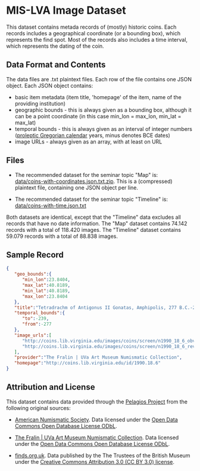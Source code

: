 # MIS-LVA Image Dataset

This dataset contains metada records of (mostly) historic coins. Each records includes a
geographical coordinate (or a bounding box), which represents the find spot. Most of the records
also includes a time interval, which represents the dating of the coin.

## Data Format and Contents

The data files are .txt plaintext files. Each row of the file contains one JSON object. Each
JSON object contains:

* basic item metadata (item title, 'homepage' of the item, name of the providing institution)
* geographic bounds - this is always given as a bounding box, although it can be a point coordinate
  (in this case min_lon = max_lon, min_lat = max_lat)
* temporal bounds - this is always given as an interval of integer numbers ([proleptic Gregorian
  calendar](https://en.wikipedia.org/wiki/Proleptic_Gregorian_calendar) years, minus denotes BCE
  dates)
* image URLs - always given as an array, with at least on URL

## Files

* The recommended dataset for the seminar topic "Map" is:  
  [data/coins-with-coordinates.json.txt.zip](https://github.com/rsimon/mis-lva/blob/master/data/coins-with-coordinates.json.txt.zip?raw=true). This is a (compressed) plaintext file, containing one JSON object per line.

* The recommended dataset for the seminar topic "Timeline" is:
  [data/coins-with-time.json.txt](https://github.com/rsimon/mis-lva/blob/master/data/coins-with-time.json.txt.zip?raw=true)

Both datasets are identical, except that the "Timeline" data excludes all records that have no
date information. The "Map" dataset contains 74.142 records with a total of 118.420 images. The
"Timeline" dataset contains 59.079 records with a total of 88.838 images.

## Sample Record

```json
{  
   "geo_bounds":{  
      "min_lon":23.8404,
      "max_lat":40.8189,
      "min_lat":40.8189,
      "max_lon":23.8404
   },
   "title":"Tetradrachm of Antigonus II Gonatas, Amphipolis, 277 B.C.-239 B.C. 1990.18.6.",
   "temporal_bounds":{  
      "to":-239,
      "from":-277
   },
   "image_urls":[  
      "http://coins.lib.virginia.edu/images/coins/screen/n1990_18_6_obv.jpg",
      "http://coins.lib.virginia.edu/images/coins/screen/n1990_18_6_rev.jpg"
   ],
   "provider":"The Fralin | UVa Art Museum Numismatic Collection",
   "homepage":"http://coins.lib.virginia.edu/id/1990.18.6"
}
```

## Attribution and License

This dataset contains data provided through the
[Pelagios Project](http://pelagios-project.blogspot.co.uk) from the following original sources:

* [American Numismatic Society](http://numismatics.org/search/). Data licensed under the
  [Open Data Commons Open Database License ODbL](http://opendatacommons.org/licenses/odbl/).

* [The Fralin | UVa Art Museum Numismatic Collection](http://coins.lib.virginia.edu/). Data
  licensed under the [Open Data Commons Open Database License ODbL](http://opendatacommons.org/licenses/odbl/).

* [finds.org.uk](https://finds.org.uk/). Data published by the The Trustees of the British Museum
  under the [Creative Commons Attribution 3.0 (CC BY 3.0) license](http://creativecommons.org/licenses/by/3.0/).
